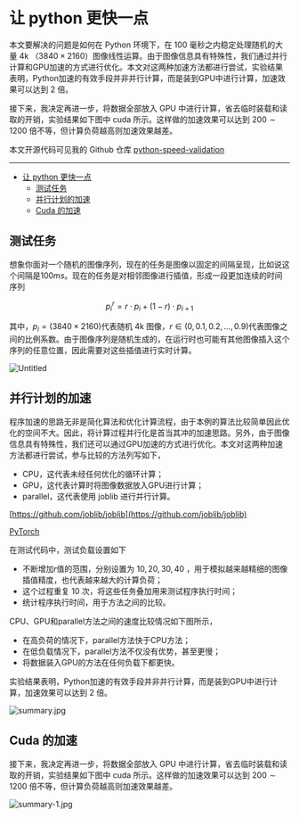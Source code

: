# 让 python 更快一点

本文要解决的问题是如何在 Python 环境下，在 100 毫秒之内稳定处理随机的大量 4k （$3840 \times2160$）图像线性运算。由于图像信息具有特殊性，我们通过并行计算和GPU加速的方式进行优化。本文对这两种加速方法都进行尝试，实验结果表明，Python加速的有效手段并非并行计算，而是装到GPU中进行计算，加速效果可以达到 $2$ 倍。

接下来，我决定再进一步，将数据全部放入 GPU 中进行计算，省去临时装载和读取的开销，实验结果如下图中 cuda 所示。这样做的加速效果可以达到 $200 \sim 1200$ 倍不等，但计算负荷越高则加速效果越差。

本文开源代码可见我的 Github 仓库
[python-speed-validation](https://github.com/listenzcc/python-speed-validation)

---
- [让 python 更快一点](#让-python-更快一点)
  - [测试任务](#测试任务)
  - [并行计划的加速](#并行计划的加速)
  - [Cuda 的加速](#cuda-的加速)


## 测试任务

想象你面对一个随机的图像序列，现在的任务是图像以固定的间隔呈现，比如说这个间隔是$100ms$。现在的任务是对相邻图像进行插值，形成一段更加连续的时间序列

$$
p_i^r = r \cdot p_i + (1-r) \cdot p_{i+1}
$$

其中，$p_i = (3840 \times2160)$代表随机 4k 图像，$r\in(0, 0.1, 0.2, \dots, 0.9)$代表图像之间的比例系数。由于图像序列是随机生成的，在运行时也可能有其他图像插入这个序列的任意位置，因此需要对这些插值进行实时计算。

![Untitled](%E8%AE%A9%20python%20%E6%9B%B4%E5%BF%AB%E4%B8%80%E7%82%B9%202a4d36f841c4461f9b7075994ea102eb/Untitled.png)

## 并行计划的加速

程序加速的思路无非是简化算法和优化计算流程，由于本例的算法比较简单因此优化的空间不大。因此，将计算过程并行化是首当其冲的加速思路。另外，由于图像信息具有特殊性，我们还可以通过GPU加速的方式进行优化。本文对这两种加速方法都进行尝试，参与比较的方法列写如下，

- CPU，这代表未经任何优化的循环计算；
- GPU，这代表计算时将图像数据放入GPU进行计算；
- parallel，这代表使用 joblib 进行并行计算。

[https://github.com/joblib/joblib](https://github.com/joblib/joblib)

[PyTorch](https://pytorch.org/)

在测试代码中，测试负载设置如下

- 不断增加$r$值的范围，分别设置为 $10, 20, 30, 40$ ，用于模拟越来越精细的图像插值精度，也代表越来越大的计算负荷；
- 这个过程重复 $10$ 次，将这些任务叠加用来测试程序执行时间；
- 统计程序执行时间，用于方法之间的比较。

CPU、GPU和parallel方法之间的速度比较情况如下图所示，

- 在高负荷的情况下，parallel方法快于CPU方法；
- 在低负载情况下，parallel方法不仅没有优势，甚至更慢；
- 将数据装入GPU的方法在任何负载下都更快。

实验结果表明，Python加速的有效手段并非并行计算，而是装到GPU中进行计算，加速效果可以达到 $2$ 倍。

![summary.jpg](%E8%AE%A9%20python%20%E6%9B%B4%E5%BF%AB%E4%B8%80%E7%82%B9%202a4d36f841c4461f9b7075994ea102eb/summary.jpg)

## Cuda 的加速

接下来，我决定再进一步，将数据全部放入 GPU 中进行计算，省去临时装载和读取的开销，实验结果如下图中 cuda 所示。这样做的加速效果可以达到 $200 \sim 1200$ 倍不等，但计算负荷越高则加速效果越差。

![summary-1.jpg](%E8%AE%A9%20python%20%E6%9B%B4%E5%BF%AB%E4%B8%80%E7%82%B9%202a4d36f841c4461f9b7075994ea102eb/summary-1.jpg)